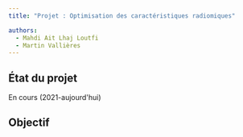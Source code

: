 ```yaml
---
title: "Projet : Optimisation des caractéristiques radiomiques"

authors:
  - Mahdi Ait Lhaj Loutfi
  - Martin Vallières
---
```


## État du projet

En cours (2021-aujourd'hui)

## Objectif


